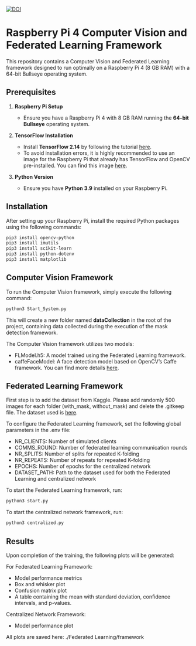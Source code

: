 [![DOI](https://zenodo.org/badge/DOI/10.5281/zenodo.15051505.svg)](https://doi.org/10.5281/zenodo.15051505)

# Raspberry Pi 4 Computer Vision and Federated Learning Framework

This repository contains a Computer Vision and Federated Learning framework designed to run optimally on a Raspberry Pi 4 (8 GB RAM) with a 64-bit Bullseye operating system.

## Prerequisites

1. **Raspberry Pi Setup**

   - Ensure you have a Raspberry Pi 4 with 8 GB RAM running the **64-bit Bullseye** operating system.

2. **TensorFlow Installation**

   - Install **TensorFlow 2.14** by following the tutorial [here](https://qengineering.eu/install-tensorflow-on-raspberry-64-os.html).
   - To avoid installation errors, it is highly recommended to use an image for the Raspberry Pi that already has TensorFlow and OpenCV pre-installed. You can find this image [here](https://github.com/Qengineering/RPi-Bullseye-DNN-image).

3. **Python Version**
   - Ensure you have **Python 3.9** installed on your Raspberry Pi.

## Installation

After setting up your Raspberry Pi, install the required Python packages using the following commands:

```bash
pip3 install opencv-python
pip3 install imutils
pip3 install scikit-learn
pip3 install python-dotenv
pip3 install matplotlib
```

## Computer Vision Framework

To run the Computer Vision framework, simply execute the following command:

```bash
python3 Start_System.py
```

This will create a new folder named **dataCollection** in the root of the project, containing data collected during the execution of the mask detection framework.

The Computer Vision framework utilizes two models: <br>

- FLModel.h5: A model trained using the Federated Learning framework.
- caffeFaceModel: A face detection model based on OpenCV’s Caffe framework. You can find more details [here](https://github.com/opencv/opencv/tree/master/samples/dnn/face_detector).

## Federated Learning Framework

First step is to add the dataset from Kaggle. Please add randomly 500 images for each folder (with_mask, without_mask) and delete the .gitkeep file. The dataset used is [here](https://www.kaggle.com/datasets/ashishjangra27/face-mask-12k-images-dataset?resource=download).

To configure the Federated Learning framework, set the following global parameters in the .env file:

- NR_CLIENTS: Number of simulated clients
- COMMS_ROUND: Number of federated learning communication rounds
- NR_SPLITS: Number of splits for repeated K-folding
- NR_REPEATS: Number of repeats for repeated K-folding
- EPOCHS: Number of epochs for the centralized network
- DATASET_PATH: Path to the dataset used for both the Federated Learning and centralized network

To start the Federated Learning framework, run: <br>

```bash
python3 start.py
```

To start the centralized network framework, run: <br>

```bash
python3 centralized.py
```

## Results

Upon completion of the training, the following plots will be generated:

For Federated Learning Framework: <br>

- Model performance metrics
- Box and whisker plot
- Confusion matrix plot
- A table containing the mean with standard deviation, confidence intervals, and p-values.

Centralized Network Framework: <br>

- Model performance plot

All plots are saved here: ./Federated Learning/framework
